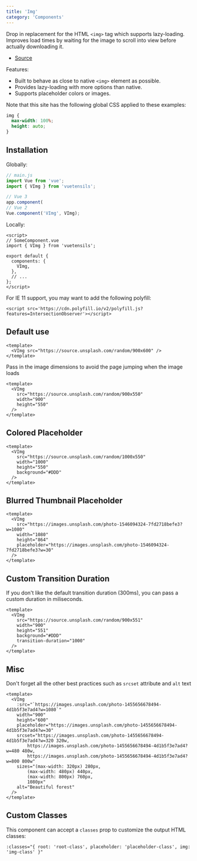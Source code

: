 ```yaml
---
title: 'Img'
category: 'Components'
---
```


Drop in replacement for the HTML `<img>` tag which supports lazy-loading. Improves load times by waiting for the image to scroll into view before actually downloading it.

- [Source](https://github.com/AustinGil/vuetensils/blob/master/src/components/VImg/VImg.vue)

Features:

- Built to behave as close to native `<img>` element as possible.
- Provides lazy-loading with more options than native.
- Supports placeholder colors or images.

Note that this site has the following global CSS applied to these examples:

```css
img {
  max-width: 100%;
  height: auto;
}
```

## Installation

Globally:

```js
// main.js
import Vue from 'vue';
import { VImg } from 'vuetensils';

// Vue 3
app.component(
// Vue 2
Vue.component('VImg', VImg);
```

Locally:

```vue
<script>
// SomeComponent.vue
import { VImg } from 'vuetensils';

export default {
  components: {
    VImg,
  },
  // ...
};
</script>
```

For IE 11 support, you may want to add the following polyfill:

`<script src='https://cdn.polyfill.io/v2/polyfill.js?features=IntersectionObserver'></script>`

## Default use

```vue live
<template>
  <VImg src="https://source.unsplash.com/random/900x600" />
</template>
```

Pass in the image dimensions to avoid the page jumping when the image loads

```vue live
<template>
  <VImg
    src="https://source.unsplash.com/random/900x550"
    width="900"
    height="550"
  />
</template>
```

## Colored Placeholder

```vue live
<template>
  <VImg
    src="https://source.unsplash.com/random/1000x550"
    width="1000"
    height="550"
    background="#DDD"
  />
</template>
```

## Blurred Thumbnail Placeholder

```vue live
<template>
  <VImg
    src="https://images.unsplash.com/photo-1546094324-7fd2718befe3?w=1080"
    width="1080"
    height="864"
    placeholder="https://images.unsplash.com/photo-1546094324-7fd2718befe3?w=30"
  />
</template>
```

## Custom Transition Duration

If you don't like the default transition duration (300ms), you can pass a custom duration in miliseconds.

```vue live
<template>
  <VImg
    src="https://source.unsplash.com/random/900x551"
    width="900"
    height="551"
    background="#DDD"
    transition-duration="1000"
  />
</template>
```

## Misc

Don't forget all the other best practices such as `srcset` attribute and `alt` text

```vue live
<template>
  <VImg
    :src="`https://images.unsplash.com/photo-1455656678494-4d1b5f3e7ad4?w=1080`"
    width="900"
    height="600"
    placeholder="https://images.unsplash.com/photo-1455656678494-4d1b5f3e7ad4?w=30"
    srcset="https://images.unsplash.com/photo-1455656678494-4d1b5f3e7ad4?w=320 320w,
        https://images.unsplash.com/photo-1455656678494-4d1b5f3e7ad4?w=480 480w,
        https://images.unsplash.com/photo-1455656678494-4d1b5f3e7ad4?w=800 800w"
    sizes="(max-width: 320px) 280px,
        (max-width: 480px) 440px,
        (max-width: 800px) 760px,
        1080px"
    alt="Beautiful forest"
  />
</template>
```

## Custom Classes

This component can accept a `classes` prop to customize the output HTML classes:

```
:classes="{ root: 'root-class', placeholder: 'placeholder-class', img: 'img-class' }"
```
